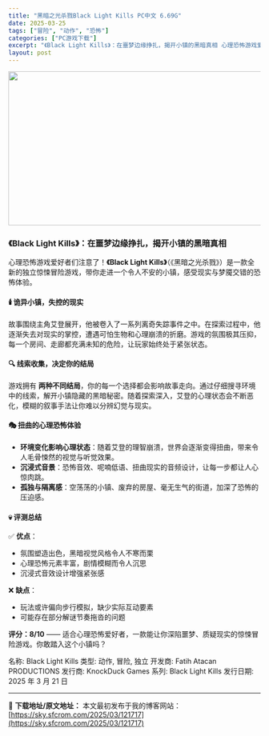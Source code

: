 ```yaml
---
title: "黑暗之光杀戮Black Light Kills PC中文 6.69G"
date: 2025-03-25
tags: ["冒险", "动作", "恐怖"]
categories: ["PC游戏下载"]
excerpt: "《Black Light Kills》：在噩梦边缘挣扎，揭开小镇的黑暗真相 心理恐怖游戏爱好者们注意了！《Black Light Kills》（《黑暗之光杀戮》）是一款全新的独立惊悚冒险游戏，带你走进一个令人不安的小镇，感受现实与梦魇交错的恐怖体验。 🕯️ 诡异小镇，失控的现实 故事围绕主角艾登展开&hellip;"
layout: post
---
```


<img class="aligncenter size-full wp-image-121718" src="https://sky.sfcrom.com/wp-content/uploads/2025/03/2025032502573772.webp" alt="" width="660" height="308" />
<h3><strong>《Black Light Kills》：在噩梦边缘挣扎，揭开小镇的黑暗真相</strong></h3>
心理恐怖游戏爱好者们注意了！<strong>《Black Light Kills》</strong>（《黑暗之光杀戮》）是一款全新的独立惊悚冒险游戏，带你走进一个令人不安的小镇，感受现实与梦魇交错的恐怖体验。
<h4><strong>🕯️ 诡异小镇，失控的现实</strong></h4>
故事围绕主角艾登展开，他被卷入了一系列离奇失踪事件之中。在探索过程中，他逐渐失去对现实的掌控，遭遇可怕生物和心理崩溃的折磨。游戏的氛围极其压抑，每一个房间、走廊都充满未知的危险，让玩家始终处于紧张状态。
<h4><strong>🔍 线索收集，决定你的结局</strong></h4>
游戏拥有 <strong>两种不同结局</strong>，你的每一个选择都会影响故事走向。通过仔细搜寻环境中的线索，解开小镇隐藏的黑暗秘密。随着探索深入，艾登的心理状态会不断恶化，模糊的叙事手法让你难以分辨幻觉与现实。
<h4><strong>🎭 扭曲的心理恐怖体验</strong></h4>
<ul>
 	<li><strong>环境变化影响心理状态</strong>：随着艾登的理智崩溃，世界会逐渐变得扭曲，带来令人毛骨悚然的视觉与听觉效果。</li>
 	<li><strong>沉浸式音景</strong>：恐怖音效、呢喃低语、扭曲现实的音频设计，让每一步都让人心惊肉跳。</li>
 	<li><strong>孤独与隔离感</strong>：空荡荡的小镇、废弃的房屋、毫无生气的街道，加深了恐怖的压迫感。</li>
</ul>
<h4><strong>💀 评测总结</strong></h4>
✅ <strong>优点</strong>：
<ul>
 	<li>氛围塑造出色，黑暗视觉风格令人不寒而栗</li>
 	<li>心理恐怖元素丰富，剧情模糊而令人沉思</li>
 	<li>沉浸式音效设计增强紧张感</li>
</ul>
❌ <strong>缺点</strong>：
<ul>
 	<li>玩法或许偏向步行模拟，缺少实际互动要素</li>
 	<li>可能存在部分解谜节奏拖沓的问题</li>
</ul>
<strong>评分：8/10</strong> —— 适合心理恐怖爱好者，一款能让你深陷噩梦、质疑现实的惊悚冒险游戏。你敢踏入这个小镇吗？

名称: Black Light Kills
类型: 动作, 冒险, 独立
开发商: Fatih Atacan PRODUCTIONS
发行商: KnockDuck Games
系列: Black Light Kills
发行日期: 2025 年 3 月 21 日

---
📖 **下载地址/原文地址：** 本文最初发布于我的博客网站：[https://sky.sfcrom.com/2025/03/121717](https://sky.sfcrom.com/2025/03/121717)
